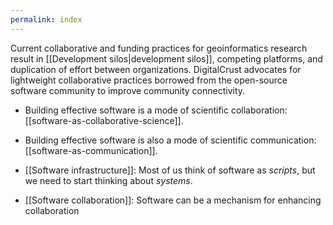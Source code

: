 ```yaml
---
permalink: index
---
```


Current collaborative and funding practices for geoinformatics research result
in [[Development silos|development silos]], competing platforms, and duplication
of effort between organizations. DigitalCrust advocates for lightweight
collaborative practices borrowed from the open-source software community to
improve community connectivity.

- Building effective software is a mode of scientific collaboration:
  [[software-as-collaborative-science]].
- Building effective software is also a mode of scientific communication:
  [[software-as-communication]].

- [[Software infrastructure]]: Most of us think of software as _scripts_, but we need
  to start thinking about _systems_.
- [[Software collaboration]]: Software can be a mechanism for enhancing collaboration
